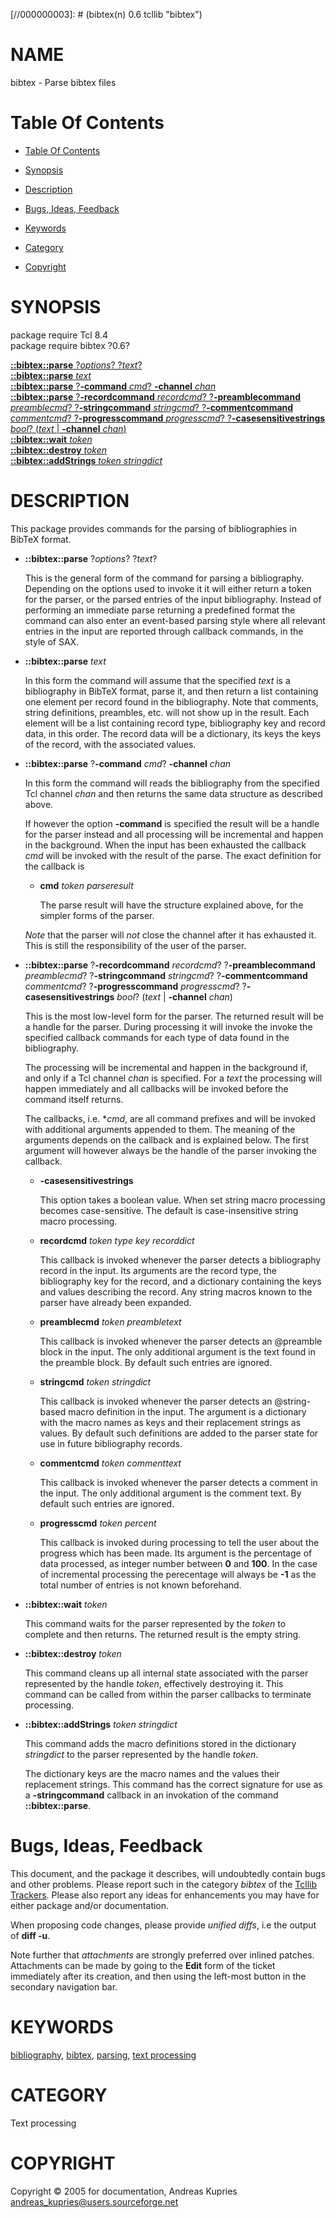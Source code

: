 
[//000000001]: # (bibtex - bibtex)
[//000000002]: # (Generated from file 'bibtex.man' by tcllib/doctools with format 'markdown')
[//000000003]: # (bibtex(n) 0.6 tcllib "bibtex")

# NAME

bibtex - Parse bibtex files

# <a name='toc'></a>Table Of Contents

  -  [Table Of Contents](#toc)

  -  [Synopsis](#synopsis)

  -  [Description](#section1)

  -  [Bugs, Ideas, Feedback](#section2)

  -  [Keywords](#keywords)

  -  [Category](#category)

  -  [Copyright](#copyright)

# <a name='synopsis'></a>SYNOPSIS

package require Tcl 8.4  
package require bibtex ?0.6?  

[__::bibtex::parse__ ?*options*? ?*text*?](#1)  
[__::bibtex::parse__ *text*](#2)  
[__::bibtex::parse__ ?__-command__ *cmd*? __-channel__ *chan*](#3)  
[__::bibtex::parse__ ?__-recordcommand__   *recordcmd*? ?__-preamblecommand__ *preamblecmd*? ?__-stringcommand__   *stringcmd*? ?__-commentcommand__  *commentcmd*? ?__-progresscommand__ *progresscmd*? ?__-casesensitivestrings__ *bool*? (*text* | __-channel__ *chan*)](#4)  
[__::bibtex::wait__ *token*](#5)  
[__::bibtex::destroy__ *token*](#6)  
[__::bibtex::addStrings__ *token* *stringdict*](#7)  

# <a name='description'></a>DESCRIPTION

This package provides commands for the parsing of bibliographies in BibTeX
format.

  - <a name='1'></a>__::bibtex::parse__ ?*options*? ?*text*?

    This is the general form of the command for parsing a bibliography.
    Depending on the options used to invoke it it will either return a token for
    the parser, or the parsed entries of the input bibliography. Instead of
    performing an immediate parse returning a predefined format the command can
    also enter an event-based parsing style where all relevant entries in the
    input are reported through callback commands, in the style of SAX.

  - <a name='2'></a>__::bibtex::parse__ *text*

    In this form the command will assume that the specified *text* is a
    bibliography in BibTeX format, parse it, and then return a list containing
    one element per record found in the bibliography. Note that comments, string
    definitions, preambles, etc. will not show up in the result. Each element
    will be a list containing record type, bibliography key and record data, in
    this order. The record data will be a dictionary, its keys the keys of the
    record, with the associated values.

  - <a name='3'></a>__::bibtex::parse__ ?__-command__ *cmd*? __-channel__ *chan*

    In this form the command will reads the bibliography from the specified Tcl
    channel *chan* and then returns the same data structure as described above.

    If however the option __-command__ is specified the result will be a handle
    for the parser instead and all processing will be incremental and happen in
    the background. When the input has been exhausted the callback *cmd* will be
    invoked with the result of the parse. The exact definition for the callback
    is

      * __cmd__ *token* *parseresult*

        The parse result will have the structure explained above, for the
        simpler forms of the parser.

    *Note* that the parser will *not* close the channel after it has exhausted
    it. This is still the responsibility of the user of the parser.

  - <a name='4'></a>__::bibtex::parse__ ?__-recordcommand__   *recordcmd*? ?__-preamblecommand__ *preamblecmd*? ?__-stringcommand__   *stringcmd*? ?__-commentcommand__  *commentcmd*? ?__-progresscommand__ *progresscmd*? ?__-casesensitivestrings__ *bool*? (*text* | __-channel__ *chan*)

    This is the most low-level form for the parser. The returned result will be
    a handle for the parser. During processing it will invoke the invoke the
    specified callback commands for each type of data found in the bibliography.

    The processing will be incremental and happen in the background if, and only
    if a Tcl channel *chan* is specified. For a *text* the processing will
    happen immediately and all callbacks will be invoked before the command
    itself returns.

    The callbacks, i.e. **cmd*, are all command prefixes and will be invoked
    with additional arguments appended to them. The meaning of the arguments
    depends on the callback and is explained below. The first argument will
    however always be the handle of the parser invoking the callback.

      * __-casesensitivestrings__

        This option takes a boolean value. When set string macro processing
        becomes case-sensitive. The default is case-insensitive string macro
        processing.

      * __recordcmd__ *token* *type* *key* *recorddict*

        This callback is invoked whenever the parser detects a bibliography
        record in the input. Its arguments are the record type, the bibliography
        key for the record, and a dictionary containing the keys and values
        describing the record. Any string macros known to the parser have
        already been expanded.

      * __preamblecmd__ *token* *preambletext*

        This callback is invoked whenever the parser detects an @preamble block
        in the input. The only additional argument is the text found in the
        preamble block. By default such entries are ignored.

      * __stringcmd__ *token* *stringdict*

        This callback is invoked whenever the parser detects an @string-based
        macro definition in the input. The argument is a dictionary with the
        macro names as keys and their replacement strings as values. By default
        such definitions are added to the parser state for use in future
        bibliography records.

      * __commentcmd__ *token* *commenttext*

        This callback is invoked whenever the parser detects a comment in the
        input. The only additional argument is the comment text. By default such
        entries are ignored.

      * __progresscmd__ *token* *percent*

        This callback is invoked during processing to tell the user about the
        progress which has been made. Its argument is the percentage of data
        processed, as integer number between __0__ and __100__. In the case of
        incremental processing the perecentage will always be __-1__ as the
        total number of entries is not known beforehand.

  - <a name='5'></a>__::bibtex::wait__ *token*

    This command waits for the parser represented by the *token* to complete and
    then returns. The returned result is the empty string.

  - <a name='6'></a>__::bibtex::destroy__ *token*

    This command cleans up all internal state associated with the parser
    represented by the handle *token*, effectively destroying it. This command
    can be called from within the parser callbacks to terminate processing.

  - <a name='7'></a>__::bibtex::addStrings__ *token* *stringdict*

    This command adds the macro definitions stored in the dictionary
    *stringdict* to the parser represented by the handle *token*.

    The dictionary keys are the macro names and the values their replacement
    strings. This command has the correct signature for use as a
    __-stringcommand__ callback in an invokation of the command
    __::bibtex::parse__.

# <a name='section2'></a>Bugs, Ideas, Feedback

This document, and the package it describes, will undoubtedly contain bugs and
other problems. Please report such in the category *bibtex* of the [Tcllib
Trackers](http://core.tcl.tk/tcllib/reportlist). Please also report any ideas
for enhancements you may have for either package and/or documentation.

When proposing code changes, please provide *unified diffs*, i.e the output of
__diff -u__.

Note further that *attachments* are strongly preferred over inlined patches.
Attachments can be made by going to the __Edit__ form of the ticket immediately
after its creation, and then using the left-most button in the secondary
navigation bar.

# <a name='keywords'></a>KEYWORDS

[bibliography](../../../../index.md#bibliography),
[bibtex](../../../../index.md#bibtex), [parsing](../../../../index.md#parsing),
[text processing](../../../../index.md#text_processing)

# <a name='category'></a>CATEGORY

Text processing

# <a name='copyright'></a>COPYRIGHT

Copyright &copy; 2005 for documentation, Andreas Kupries <andreas_kupries@users.sourceforge.net>
